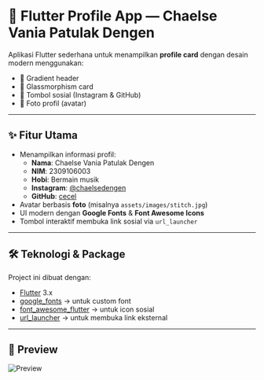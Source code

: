 # 📱 Flutter Profile App — Chaelse Vania Patulak Dengen

Aplikasi Flutter sederhana untuk menampilkan **profile card** dengan desain modern menggunakan:
- 🎨 Gradient header
- 🔲 Glassmorphism card
- 🔗 Tombol sosial (Instagram & GitHub)
- 👤 Foto profil (avatar)

---

## ✨ Fitur Utama
- Menampilkan informasi profil:
  - **Nama**: Chaelse Vania Patulak Dengen  
  - **NIM**: 2309106003  
  - **Hobi**: Bermain musik  
  - **Instagram**: [@chaelsedengen](https://instagram.com/chaelsedengen)  
  - **GitHub**: [cecel](https://github.com/cecel)  
- Avatar berbasis **foto** (misalnya `assets/images/stitch.jpg`)
- UI modern dengan **Google Fonts** & **Font Awesome Icons**
- Tombol interaktif membuka link sosial via `url_launcher`

---

## 🛠️ Teknologi & Package
Project ini dibuat dengan:
- [Flutter](https://flutter.dev/) 3.x
- [google_fonts](https://pub.dev/packages/google_fonts) → untuk custom font
- [font_awesome_flutter](https://pub.dev/packages/font_awesome_flutter) → untuk icon sosial
- [url_launcher](https://pub.dev/packages/url_launcher) → untuk membuka link eksternal

---
## 📸 Preview

![Preview]("assets/images/preview.png)


